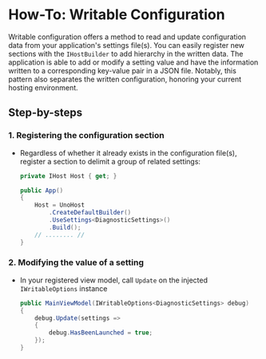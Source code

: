 # How-To: Writable Configuration

Writable configuration offers a method to read and update configuration data from your application's settings file(s). You can easily register new sections with the `IHostBuilder` to add hierarchy in the written data. The application is able to add or modify a setting value and have the information written to a corresponding key-value pair in a JSON file. Notably, this pattern also separates the written configuration, honoring your current hosting environment.

## Step-by-steps

### 1. Registering the configuration section
* Regardless of whether it already exists in the configuration file(s), register a section to delimit a group of related settings:
    ```csharp
    private IHost Host { get; }

    public App()
    {
        Host = UnoHost
            .CreateDefaultBuilder()
            .UseSettings<DiagnosticSettings>()
            .Build();
        // ........ //
    }
    ```

### 2. Modifying the value of a setting
* In your registered view model, call `Update` on the injected `IWritableOptions` instance
    ```csharp
    public MainViewModel(IWritableOptions<DiagnosticSettings> debug)
    {
        debug.Update(settings =>
        {
            debug.HasBeenLaunched = true;
        });
    }
    ```
